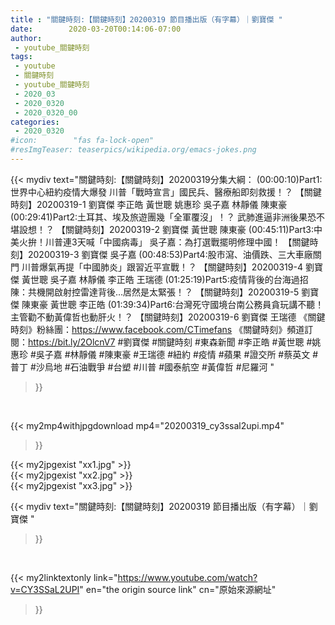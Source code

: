 ```yaml
---
title : "關鍵時刻:【關鍵時刻】20200319 節目播出版（有字幕）｜劉寶傑 "
date:        2020-03-20T00:14:06-07:00
author:
 - youtube_關鍵時刻
tags:
 - youtube
 - 關鍵時刻
 - youtube_關鍵時刻
 - 2020_03
 - 2020_0320
 - 2020_0320_00
categories:
 - 2020_0320
#icon:        "fas fa-lock-open"
#resImgTeaser: teaserpics/wikipedia.org/emacs-jokes.png
---
```


{{< mydiv text="關鍵時刻:【關鍵時刻】20200319分集大綱：  (00:00:10)Part1:世界中心紐約疫情大爆發 川普「戰時宣言」國民兵、醫療船即刻救援！？ 【關鍵時刻】20200319-1 劉寶傑 李正皓 黃世聰 姚惠珍 吳子嘉 林靜儀 陳東豪  (00:29:41)Part2:土耳其、埃及旅遊團幾「全軍覆沒」！？ 武肺進逼非洲後果恐不堪設想！？ 【關鍵時刻】20200319-2 劉寶傑 黃世聰 陳東豪  (00:45:11)Part3:中美火拚！川普連3天喊「中國病毒」 吳子嘉：為打選戰擺明修理中國！ 【關鍵時刻】20200319-3 劉寶傑 吳子嘉  (00:48:53)Part4:股市瀉、油價跌、三大車廠關門 川普爆氣再提「中國肺炎」跟習近平宣戰！？ 【關鍵時刻】20200319-4 劉寶傑 黃世聰 吳子嘉 林靜儀 李正皓 王瑞德  (01:25:19)Part5:疫情背後的台海過招 陳：共機開啟射控雷達背後…居然是太緊張！？ 【關鍵時刻】20200319-5 劉寶傑 陳東豪 黃世聰 李正皓  (01:39:34)Part6:台灣死守國境台南公務員貪玩講不聽！主管勸不動黃偉哲也動肝火！？ 【關鍵時刻】20200319-6 劉寶傑 王瑞德  《關鍵時刻》粉絲團：https://www.facebook.com/CTimefans 《關鍵時刻》頻道訂閱：https://bit.ly/2OlcnV7  #劉寶傑 #關鍵時刻 #東森新聞 #李正皓 #黃世聰 #姚惠珍 #吳子嘉 #林靜儀 #陳東豪 #王瑞德 #紐約 #疫情 #蘋果 #證交所  #蔡英文 #普丁 #沙烏地 #石油戰爭 #台塑 #川普 #國泰航空 #黃偉哲 #尼羅河 "
>}}
<br>


{{< my2mp4withjpgdownload mp4="20200319_cy3ssal2upi.mp4"
>}}

{{< my2jpgexist "xx1.jpg" >}}<br>
{{< my2jpgexist "xx2.jpg" >}}<br>
{{< my2jpgexist "xx3.jpg" >}}<br>



{{< mydiv text="關鍵時刻:【關鍵時刻】20200319 節目播出版（有字幕）｜劉寶傑 "
>}}
<br>

{{< my2linktextonly link="https://www.youtube.com/watch?v=CY3SSaL2UPI"
en="the origin source link" cn="原始來源網址"
>}}


<br>

